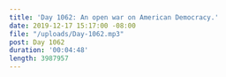 ```yaml
---
title: 'Day 1062: An open war on American Democracy.'
date: 2019-12-17 15:17:00 -08:00
file: "/uploads/Day-1062.mp3"
post: Day 1062
duration: '00:04:48'
length: 3987957
---
```


